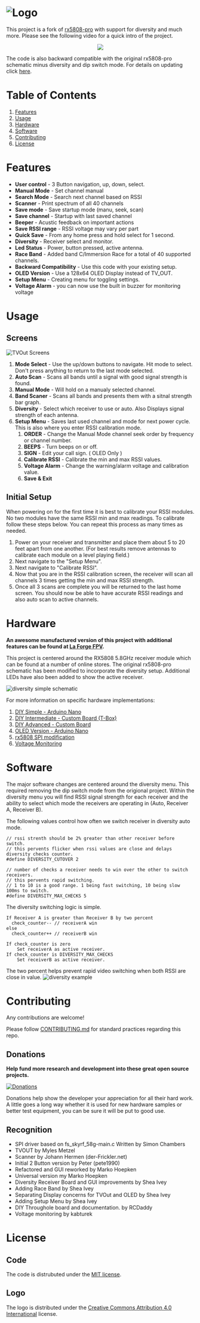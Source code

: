 # ![Logo](media/logo.png)

This project is a fork of [rx5808-pro](https://code.google.com/p/rx5808-pro/) with support for diversity and much more. Please see the following video for a quick intro of the project.

<p align="center">
    <a href="https://www.youtube.com/watch?v=NwnQCUikqvI"><img src="https://img.youtube.com/vi/NwnQCUikqvI/0.jpg"></a>
</p>

The code is also backward compatible with the original rx5808-pro schematic minus diversity and dip switch mode. For details on updating click [here](/docs/diy-arduino-nano.md).

# Table of Contents
1. [Features](#features)
2. [Usage](#usage)
3. [Hardware](#hardware)
4. [Software](#software)
5. [Contributing](#contributing)
6. [License](#license)


# Features
- **User control** - 3 Button navigation, up, down, select.
- **Manual Mode** - Set channel manual
- **Search Mode** - Search next channel based on RSSI
- **Scanner** - Print spectrum of all 40 channels
- **Save mode** - Save startup mode (manu, seek, scan)
- **Save channel** - Startup with last saved channel
- **Beeper** - Acustic feedback on important actions
- **Save RSSI range** - RSSI voltage may vary per part
- **Quick Save** - From any home press and hold select for 1 second.
- **Diversity** - Receiver select and monitor.
- **Led Status** - Power, button pressed, active antenna.
- **Race Band** - Added band C/Immersion Race for a total of 40 supported channels.
- **Backward Compatibility** - Use this code with your existing setup.
- **OLED Version** - Use a 128x64 OLED Display instead of TV_OUT.
- **Setup Menu** - Creating menu for toggling settings.
- **Voltage Alarm** - you can now use the built in buzzer for monitoring voltage

# Usage
## Screens

![TVOut Screens](docs/img/screens-tvout.jpg "TVOut Screens")

1. **Mode Select** - Use the up/down buttons to navigate. Hit mode to select. Don't press anything to return to the last mode selected.
2. **Auto Scan** - Scans all bands until a signal with good signal strength is found.
3. **Manual Mode** - Will hold on a manualy selected channel.
4. **Band Scaner** - Scans all bands and presents them with a sitnal strength bar graph.
5. **Diversity** - Select which receiver to use or auto. Also Displays signal strength of each antenna.
6. **Setup Menu** - Saves last used channel and mode for next power cycle. This is also where you enter RSSI calibration mode.
    1. **ORDER** - Change the Manual Mode channel seek order by frequency or channel number.
    2. **BEEPS** - Turn beeps on or off.
    3. **SIGN** - Edit your call sign. ( OLED Only )
    4. **Calibrate RSSI** - Calibrate the min and max RSSI values.
    5. **Voltage Alarm** - Change the warning/alarm voltage and calibration value.
    6. **Save & Exit**

## Initial Setup
When powering on for the first time it is best to calibrate your RSSI modules. No two modules have the same RSSI min and max readings. To calibrate follow these steps below. You can repeat this process as many times as needed.

1. Power on your receiver and transmitter and place them about 5 to 20 feet apart from one another. (For best results remove antennas to calibrate each module on a level playing field.)
2. Next navigate to the "Setup Menu".
3. Next navigate to "Calibrate RSSI".
4. Now that you are in the RSSI calibration screen, the receiver will scan all channels 3 times getting the min and max RSSI strength.
5. Once all 3 scans are complete you will be returned to the last home screen. You should now be able to have accurate RSSI readings and also auto scan to active channels.

# Hardware
**An awesome manufactured version of this project with additional features can be found at [La Forge FPV](http://www.laforgefpv.com).**

This project is centered around the RX5808 5.8GHz receiver module which can be found at a number of online stores. The original rx5808-pro schematic has been modified to incorporate the diversity setup. Additional LEDs have also been added to show the active receiver.

![diversity simple schematic](docs/img/rx5808-pro-diversity-schematic-simple.jpg)

For more information on specific hardware implementations:

1. [DIY Simple - Arduino Nano](/docs/diy-arduino-nano.md)
1. [DIY Intermediate - Custom Board (T-Box)](/docs/diy-through-hole-board.md)
2. [DIY Advanced - Custom Board](/docs/diy-custom-board.md)
1. [OLED Version - Arduino Nano](/docs/oled-arduino-nano.md)
3. [rx5808 SPI modification](/docs/rx5808-spi-mod.md)
6. [Voltage Monitoring](/docs/voltage-monitoring.md)

# Software
The major software changes are centered around the diversity menu. This required removing the dip switch mode from the origional project. Within the diversity menu you will find RSSI signal strength for each receiver and the ability to select which mode the receivers are operating in (Auto, Receiver A, Receiver B).

The following values control how often we switch receiver in diversity auto mode.

```
// rssi strenth should be 2% greater than other receiver before switch.
// this pervents flicker when rssi values are close and delays diversity checks counter.
#define DIVERSITY_CUTOVER 2

// number of checks a receiver needs to win over the other to switch receivers.
// this pervents rapid switching.
// 1 to 10 is a good range. 1 being fast switching, 10 being slow 100ms to switch.
#define DIVERSITY_MAX_CHECKS 5
```

The diversity switching logic is simple.
```
If Receiver A is greater than Receiver B by two percent
  check_counter-- // receiverA win
else
  check_counter++ // receiverB win

If check_counter is zero
    Set receiverA as active receiver.
If check_counter is DIVERSITY_MAX_CHECKS
    Set receiverB as active receiver.
```



The two percent helps prevent rapid video switching when both RSSI are close in value.
![diversity example](docs/img/diversity-example.jpg)

# Contributing
Any contributions are welcome!

Please follow [CONTRIBUTING.md](CONTRIBUTING.md) for standard practices regarding this repo.

## Donations
**Help fund more research and development into these great open source projects.**

[![Donations](https://www.paypalobjects.com/en_US/i/btn/btn_donate_LG.gif)](https://www.paypal.com/cgi-bin/webscr?cmd=_s-xclick&hosted_button_id=GE83PG4KBZ5NJ)

Donations help show the developer your appreciation for all their hard work. A little goes a long way whether it is used for new hardware samples or better test equipment, you can be sure it will be put to good use.

## Recognition
- SPI driver based on fs_skyrf_58g-main.c Written by Simon Chambers
- TVOUT by Myles Metzel
- Scanner by Johann Hermen (der-Frickler.net)
- Initial 2 Button version by Peter (pete1990)
- Refactored and GUI reworked by Marko Hoepken
- Universal version my Marko Hoepken
- Diversity Receiver Board and GUI improvements by Shea Ivey
- Adding Race Band by Shea Ivey
- Separating Display concerns for TVOut and OLED by Shea Ivey
- Adding Setup Menu by Shea Ivey
- DIY Throughole board and documentation. by RCDaddy
- Voltage monitoring by kabturek

# License
## Code
The code is distrubuted under the [MIT license](LICENSE.md).

## Logo
The logo is distributed under the [Creative Commons Attribution 4.0 International](http://creativecommons.org/licenses/by/4.0/) license.
